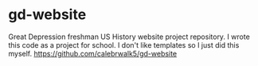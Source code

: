# gd-website
Great Depression freshman US History website project repository. 
I wrote this code as a project for school. I don't like templates so I just did this myself. 
https://github.com/calebrwalk5/gd-website

